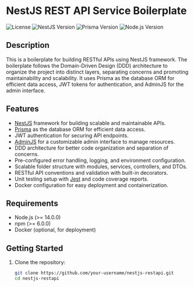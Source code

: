 # NestJS REST API Service Boilerplate

![License](https://img.shields.io/github/license/your-username/nestjs-restapi)
![NestJS Version](https://img.shields.io/badge/NestJS-%5E8.0.0-red)
![Prisma Version](https://img.shields.io/badge/Prisma-%5E2.0.0-blue)
![Node.js Version](https://img.shields.io/badge/Node.js-%5E14.0.0-green)

## Description

This is a boilerplate for building RESTful APIs using NestJS framework. The boilerplate follows the Domain-Driven Design (DDD) architecture to organize the project into distinct layers, separating concerns and promoting maintainability and scalability. It uses Prisma as the database ORM for efficient data access, JWT tokens for authentication, and AdminJS for the admin interface.

## Features

- [NestJS](https://nestjs.com) framework for building scalable and maintainable APIs.
- [Prisma](https://www.prisma.io) as the database ORM for efficient data access.
- JWT authentication for securing API endpoints.
- [AdminJS](https://adminjs.com) for a customizable admin interface to manage resources.
- DDD architecture for better code organization and separation of concerns.
- Pre-configured error handling, logging, and environment configuration.
- Scalable folder structure with modules, services, controllers, and DTOs.
- RESTful API conventions and validation with built-in decorators.
- Unit testing setup with [Jest](https://jestjs.io) and code coverage reports.
- Docker configuration for easy deployment and containerization.

## Requirements

- Node.js (>= 14.0.0)
- npm (>= 6.0.0)
- Docker (optional, for deployment)

## Getting Started

1. Clone the repository:

   ```bash
   git clone https://github.com/your-username/nestjs-restapi.git
   cd nestjs-restapi
